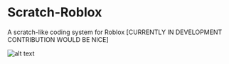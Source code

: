 # Scratch-Roblox
A scratch-like coding system for Roblox [CURRENTLY IN DEVELOPMENT CONTRIBUTION WOULD BE NICE]






![alt text](https://i.imgur.com/8oRMjkw.png)




